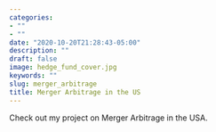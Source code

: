 ```yaml
---
categories:
- ""
- ""
date: "2020-10-20T21:28:43-05:00"
description: ""
draft: false
image: hedge_fund_cover.jpg
keywords: ""
slug: merger_arbitrage
title: Merger Arbitrage in the US
---
```


Check out my project on Merger Arbitrage in the USA.